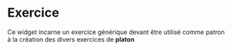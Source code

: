 # Exercice

<!-- <wc-exercice></wc-exercice> -->

Ce widget incarne un exercice générique devant être utilisé comme patron à la création des divers exercices de <b> platon </b>
